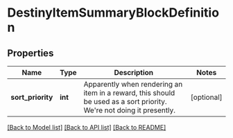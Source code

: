 # DestinyItemSummaryBlockDefinition

## Properties
Name | Type | Description | Notes
------------ | ------------- | ------------- | -------------
**sort_priority** | **int** | Apparently when rendering an item in a reward, this should be used as a sort priority. We&#39;re not doing it presently. | [optional] 

[[Back to Model list]](../README.md#documentation-for-models) [[Back to API list]](../README.md#documentation-for-api-endpoints) [[Back to README]](../README.md)


